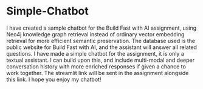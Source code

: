 # Simple-Chatbot

I have created a sample chatbot for the Build Fast with AI assignment, using Neo4j knowledge graph retrieval instead of ordinary vector embedding retrieval for more efficient semantic preservation. The database used is the public website for Build Fast with AI, and the assistant will answer all related questions. I have made a simple chatbot for the assignment, it is only a textual assistant. I can build upon this, and include multi-modal and deeper conversation history with more enriched responses if given a chance to work together. The streamlit link will be sent in the assignment alongside this link. I hope you enjoy my chatbot!
